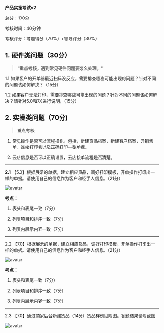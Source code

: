 **产品实操考试v2**

总分：100分

考核时间：40分钟

考核评分：考题得分（70%）+领导评分（30%）

 

## 1. 硬件类问题（30分）

> **"重点考核，遇到常见硬件问题要怎么处理。"**

1.1 如果客户的开单器最近扫码没反应，需要排查哪些可能出现的问题？针对不同的问题该如何解决？（15分）

1.2 如果客户无法打印，需要排查哪些可能出现的问题？针对不同的问题该如何解决？请针对5.0和7.0进行说明。（15分）

## 2. 实操类问题（70分)

> **重点考核**

1) 常见操作是否可以流程操作。包括，新建货品档案，新建客户档案，开销售单，连接打印机以及正确打印一张单据。

2) 云店信息是否可以正确设置，云店接单流程是否清楚。

---

**2.1** 【5.0】根据展示的单据，建立相应货品，调好打印模板，开单操作打印出一样的单据。请使用自己的信息作为客户和经手人信息。（21分）

![avatar](https://picture-1300351636.cos.ap-guangzhou.myqcloud.com/Image/5.0%E6%89%93%E5%8D%B0%E5%9B%BE%E7%89%87.png)

**考点：**

1) 表头和表尾一致（7分）

2) 列表项目和排序一致（7分）

3) 列表内展示内容一致（7分）

---

2.2 【7.0】根据展示的单据，建立相应货品，调好打印模板，开单操作打印出一样的单据。请使用自己的信息作为客户和经手人信息。（21分）

![avatar](https://picture-1300351636.cos.ap-guangzhou.myqcloud.com/Image/7.0%E6%89%93%E5%8D%B0%E5%9B%BE%E7%89%87.png)

**考点：**

1) 表头和表尾一致（7分）

2) 列表项目和排序一致（7分）

3) 列表内展示内容一致（7分）

---

2.3 【7.0】通过商家后台新建货品（14分）货品样例见附图。答题结果请附截图

![avatar](https://picture-1300351636.cos.ap-guangzhou.myqcloud.com/Image/%E6%96%B0%E5%BB%BA%E8%B4%A7%E5%93%811.png)